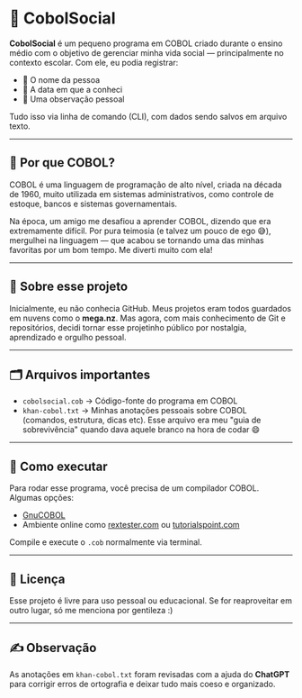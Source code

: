 # 💾 CobolSocial

**CobolSocial** é um pequeno programa em COBOL criado durante o ensino médio com o objetivo de gerenciar minha vida social — principalmente no contexto escolar. Com ele, eu podia registrar:

- 👤 O nome da pessoa  
- 📅 A data em que a conheci  
- 📝 Uma observação pessoal

Tudo isso via linha de comando (CLI), com dados sendo salvos em arquivo texto.

---

## 📜 Por que COBOL?

COBOL é uma linguagem de programação de alto nível, criada na década de 1960, muito utilizada em sistemas administrativos, como controle de estoque, bancos e sistemas governamentais.

Na época, um amigo me desafiou a aprender COBOL, dizendo que era extremamente difícil. Por pura teimosia (e talvez um pouco de ego 😅), mergulhei na linguagem — que acabou se tornando uma das minhas favoritas por um bom tempo. Me diverti muito com ela!

---

## 🧠 Sobre esse projeto

Inicialmente, eu não conhecia GitHub. Meus projetos eram todos guardados em nuvens como o **mega.nz**. Mas agora, com mais conhecimento de Git e repositórios, decidi tornar esse projetinho público por nostalgia, aprendizado e orgulho pessoal.

---

## 🗂️ Arquivos importantes

- `cobolsocial.cob` → Código-fonte do programa em COBOL  
- `khan-cobol.txt` → Minhas anotações pessoais sobre COBOL (comandos, estrutura, dicas etc). Esse arquivo era meu "guia de sobrevivência" quando dava aquele branco na hora de codar 😄

---

## 🧪 Como executar

Para rodar esse programa, você precisa de um compilador COBOL. Algumas opções:

- [GnuCOBOL](https://sourceforge.net/projects/gnucobol/)
- Ambiente online como [rextester.com](https://rextester.com/) ou [tutorialspoint.com](https://www.tutorialspoint.com/execute_cobol_online.php)

Compile e execute o `.cob` normalmente via terminal.

---

## 🧾 Licença

Esse projeto é livre para uso pessoal ou educacional. Se for reaproveitar em outro lugar, só me menciona por gentileza :)

---

## ✍️ Observação

As anotações em `khan-cobol.txt` foram revisadas com a ajuda do **ChatGPT** para corrigir erros de ortografia e deixar tudo mais coeso e organizado.

